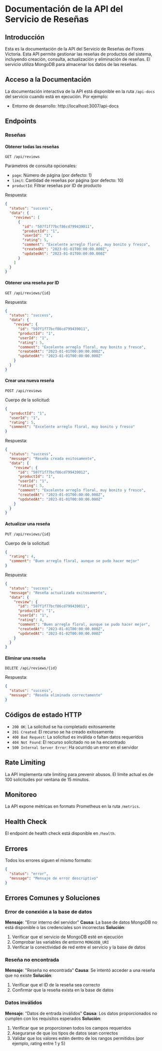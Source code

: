 # Documentación de la API del Servicio de Reseñas

## Introducción

Esta es la documentación de la API del Servicio de Reseñas de Flores Victoria. Esta API permite gestionar las reseñas de productos del sistema, incluyendo creación, consulta, actualización y eliminación de reseñas. El servicio utiliza MongoDB para almacenar los datos de las reseñas.

## Acceso a la Documentación

La documentación interactiva de la API está disponible en la ruta `/api-docs` del servicio cuando está en ejecución. Por ejemplo:

- Entorno de desarrollo: http://localhost:3007/api-docs

## Endpoints

### Reseñas

#### Obtener todas las reseñas

```
GET /api/reviews
```

Parámetros de consulta opcionales:
- `page`: Número de página (por defecto: 1)
- `limit`: Cantidad de reseñas por página (por defecto: 10)
- `productId`: Filtrar reseñas por ID de producto

Respuesta:
```json
{
  "status": "success",
  "data": {
    "reviews": [
      {
        "id": "507f1f77bcf86cd799439011",
        "productId": "1",
        "userId": "1",
        "rating": 5,
        "comment": "Excelente arreglo floral, muy bonito y fresco",
        "createdAt": "2023-01-01T00:00:00.000Z",
        "updatedAt": "2023-01-01T00:00:00.000Z"
      }
    ]
  }
}
```

#### Obtener una reseña por ID

```
GET /api/reviews/{id}
```

Respuesta:
```json
{
  "status": "success",
  "data": {
    "review": {
      "id": "507f1f77bcf86cd799439011",
      "productId": "1",
      "userId": "1",
      "rating": 5,
      "comment": "Excelente arreglo floral, muy bonito y fresco",
      "createdAt": "2023-01-01T00:00:00.000Z",
      "updatedAt": "2023-01-01T00:00:00.000Z"
    }
  }
}
```

#### Crear una nueva reseña

```
POST /api/reviews
```

Cuerpo de la solicitud:
```json
{
  "productId": "1",
  "userId": "1",
  "rating": 5,
  "comment": "Excelente arreglo floral, muy bonito y fresco"
}
```

Respuesta:
```json
{
  "status": "success",
  "message": "Reseña creada exitosamente",
  "data": {
    "review": {
      "id": "507f1f77bcf86cd799439012",
      "productId": "1",
      "userId": "1",
      "rating": 5,
      "comment": "Excelente arreglo floral, muy bonito y fresco",
      "createdAt": "2023-01-01T00:00:00.000Z",
      "updatedAt": "2023-01-01T00:00:00.000Z"
    }
  }
}
```

#### Actualizar una reseña

```
PUT /api/reviews/{id}
```

Cuerpo de la solicitud:
```json
{
  "rating": 4,
  "comment": "Buen arreglo floral, aunque se pudo hacer mejor"
}
```

Respuesta:
```json
{
  "status": "success",
  "message": "Reseña actualizada exitosamente",
  "data": {
    "review": {
      "id": "507f1f77bcf86cd799439011",
      "productId": "1",
      "userId": "1",
      "rating": 4,
      "comment": "Buen arreglo floral, aunque se pudo hacer mejor",
      "createdAt": "2023-01-01T00:00:00.000Z",
      "updatedAt": "2023-01-02T00:00:00.000Z"
    }
  }
}
```

#### Eliminar una reseña

```
DELETE /api/reviews/{id}
```

Respuesta:
```json
{
  "status": "success",
  "message": "Reseña eliminada correctamente"
}
```

## Códigos de estado HTTP

- `200 OK`: La solicitud se ha completado exitosamente
- `201 Created`: El recurso se ha creado exitosamente
- `400 Bad Request`: La solicitud es inválida o faltan datos requeridos
- `404 Not Found`: El recurso solicitado no se ha encontrado
- `500 Internal Server Error`: Ha ocurrido un error en el servidor

## Rate Limiting

La API implementa rate limiting para prevenir abusos. El límite actual es de 100 solicitudes por ventana de 15 minutos.

## Monitoreo

La API expone métricas en formato Prometheus en la ruta `/metrics`.

## Health Check

El endpoint de health check está disponible en `/health`.

## Errores

Todos los errores siguen el mismo formato:

```json
{
  "status": "error",
  "message": "Mensaje de error descriptivo"
}
```

## Errores Comunes y Soluciones

### Error de conexión a la base de datos
**Mensaje**: "Error interno del servidor"
**Causa**: La base de datos MongoDB no está disponible o las credenciales son incorrectas
**Solución**:
1. Verificar que el servicio de MongoDB esté en ejecución
2. Comprobar las variables de entorno `MONGODB_URI`
3. Verificar la conectividad de red entre el servicio y la base de datos

### Reseña no encontrada
**Mensaje**: "Reseña no encontrada"
**Causa**: Se intentó acceder a una reseña que no existe
**Solución**:
1. Verificar que el ID de la reseña sea correcto
2. Confirmar que la reseña exista en la base de datos

### Datos inválidos
**Mensaje**: "Datos de entrada inválidos"
**Causa**: Los datos proporcionados no cumplen con los requisitos esperados
**Solución**:
1. Verificar que se proporcionen todos los campos requeridos
2. Asegurarse de que los tipos de datos sean correctos
3. Validar que los valores estén dentro de los rangos permitidos (por ejemplo, rating entre 1 y 5)